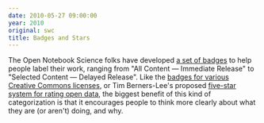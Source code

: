 ```yaml
---
date: 2010-05-27 09:00:00
year: 2010
original: swc
title: Badges and Stars
---
```

<p>The Open Notebook Science folks have developed <a href="http://onsclaims.wikispaces.com/">a set of badges</a> to help people label their work, ranging from "All Content &mdash; Immediate Release" to "Selected Content &mdash; Delayed Release". Like the <a href="http://creativecommons.org/about/downloads">badges for various Creative Commons licenses</a>, or Tim Berners-Lee's proposed <a href="http://www.elon.edu/e-web/predictions/futureweb2010/open_government.xhtml">five-star system for rating open data</a>, the biggest benefit of this kind of categorization is that it encourages people to think more clearly about what they are (or aren't) doing, and why.</p>
